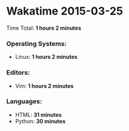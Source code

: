 # Wakatime 2015-03-25

Time Total: **1 hours 2 minutes**

### Operating Systems:
- Linux: **1 hours 2 minutes** 

### Editors:
- Vim: **1 hours 2 minutes** 

### Languages:
- HTML: **31 minutes** 
- Python: **30 minutes** 

